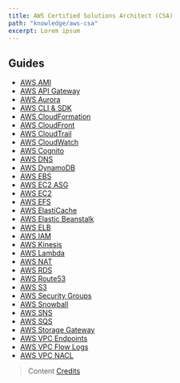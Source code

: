 ```yaml
---
title: AWS Certified Solutions Architect (CSA)
path: "knowledge/aws-csa"
excerpt: Lorem ipsum
---
```


## Guides

- <a href="/knowledge/aws-csa/ami" alt="ami">AWS AMI</a>
- <a href="/knowledge/aws-csa/api-gateway" alt="api gateway">AWS API Gateway</a>
- <a href="/knowledge/aws-csa/aurora" alt="aurora">AWS Aurora</a>
- <a href="/knowledge/aws-csa/cli-sdk" alt="cli sdk">AWS CLI & SDK</a>
- <a href="/knowledge/aws-csa/cloudformation" alt="cloudformation">AWS CloudFormation</a>
- <a href="/knowledge/aws-csa/cloudfront" alt="cloudfront">AWS CloudFront</a>
- <a href="/knowledge/aws-csa/cloudtrail" alt="cloudtrail">AWS CloudTrail</a>
- <a href="/knowledge/aws-csa/cloudwatch" alt="cloudwatch">AWS CloudWatch</a>
- <a href="/knowledge/aws-csa/cognito" alt="cognito">AWS Cognito</a>
- <a href="/knowledge/aws-csa/dns" alt="dns">AWS DNS</a>
- <a href="/knowledge/aws-csa/dynamodb" alt="dynamodb">AWS DynamoDB</a>
- <a href="/knowledge/aws-csa/ebs" alt="ebs">AWS EBS</a>
- <a href="/knowledge/aws-csa/ec2-asg" alt="ec2 asg">AWS EC2 ASG</a>
- <a href="/knowledge/aws-csa/ec2" alt="ec2">AWS EC2</a>
- <a href="/knowledge/aws-csa/efs" alt="efs">AWS EFS</a>
- <a href="/knowledge/aws-csa/elasticache" alt="ec2">AWS ElastiCache</a>
- <a href="/knowledge/aws-csa/elastic-beanstalk" alt="ec2">AWS Elastic Beanstalk</a>
- <a href="/knowledge/aws-csa/elb" alt="elb">AWS ELB</a>
- <a href="/knowledge/aws-csa/iam" alt="iam">AWS IAM</a>
- <a href="/knowledge/aws-csa/kinesis" alt="kinesis">AWS Kinesis</a>
- <a href="/knowledge/aws-csa/lambda" alt="lambda">AWS Lambda</a>
- <a href="/knowledge/aws-csa/nat" alt="nat">AWS NAT</a>
- <a href="/knowledge/aws-csa/rds" alt="rds">AWS RDS</a>
- <a href="/knowledge/aws-csa/route53" alt="route53">AWS Route53</a>
- <a href="/knowledge/aws-csa/s3" alt="s3">AWS S3</a>
- <a href="/knowledge/aws-csa/security-groups" alt="security groups">AWS Security Groups</a>
- <a href="/knowledge/aws-csa/snowball" alt="snowball">AWS Snowball</a>
- <a href="/knowledge/aws-csa/sns" alt="sns">AWS SNS</a>
- <a href="/knowledge/aws-csa/sqs" alt="sqs">AWS SQS</a>
- <a href="/knowledge/aws-csa/storage-gateway" alt="storage gateway">AWS Storage Gateway</a>
- <a href="/knowledge/aws-csa/vpc-endpoints" alt="vpc endpoints">AWS VPC Endpoints</a>
- <a href="/knowledge/aws-csa/vpc-flowlogs" alt="vpc flow logs">AWS VPC Flow Logs</a>
- <a href="/knowledge/aws-csa/vpc-nacl" alt="vpc nacl">AWS VPC NACL</a>

> Content [Credits](https://www.youtube.com/watch?v=Ia-UEYYR44s)
